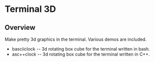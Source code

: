 # Terminal 3D

## Overview
Make pretty 3d graphics in the terminal.  Various demos are included.

* basciiclock -- 3d rotating box cube for the terminal written in bash.
* asc++clock -- 3d rotating box cube for the terminal written in C++.
